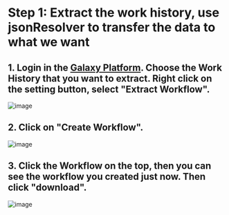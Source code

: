# Step 1: Extract the work history, use jsonResolver to transfer the data to what we want
## 1. Login in the [Galaxy Platform](https://usegalaxy.org). Choose the Work History that you want to extract. Right click on the setting button, select "Extract Workflow".
![image](https://bco-gwu.s3.amazonaws.com/images/Screen+Shot+2019-07-31+at+16.12.59.png)

## 2. Click on "Create Workflow".
![image](https://bco-gwu.s3.amazonaws.com/images/Screen+Shot+2019-07-31+at+16.13.43.png)

## 3. Click the Workflow on the top, then you can see the workflow you created just now. Then click "download".
![image](https://bco-gwu.s3.amazonaws.com/images/Screen+Shot+2019-07-31+at+16.16.49.png)





